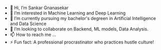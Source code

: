 - 👋 Hi, I’m Sankar Gnanasekar
- 👀 I’m interested in Machine Learning and Deep Learning
- 🌱 I’m currently pursuing my bachelor's degreen in Artificial Intelligence and Data Science
- 💞️ I’m looking to collaborate on Backend, ML models, Data Analysis.
- 📫 How to reach me ...
- ⚡ Fun fact: A professional procrastinator who practices hustle culture!

<!---
sankaraxi/sankaraxi is a ✨ special ✨ repository because its `README.md` (this file) appears on your GitHub profile.
You can click the Preview link to take a look at your changes.
--->
